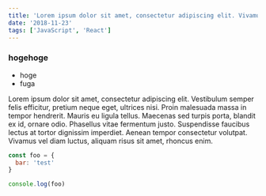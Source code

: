 ```yaml
---
title: 'Lorem ipsum dolor sit amet, consectetur adipiscing elit. Vivamus sit.'
date: '2018-11-23'
tags: ['JavaScript', 'React']
---
```


### hogehoge
- hoge
- fuga

Lorem ipsum dolor sit amet, consectetur adipiscing elit. Vestibulum semper felis efficitur, pretium neque eget, ultrices nisi. Proin malesuada massa in tempor hendrerit. Mauris eu ligula tellus. Maecenas sed turpis porta, blandit ex id, ornare odio. Phasellus vitae fermentum justo. Suspendisse faucibus lectus at tortor dignissim imperdiet. Aenean tempor consectetur volutpat. Vivamus vel diam luctus, aliquam risus sit amet, rhoncus enim.

<div id="tp2p"></div>
<script async defer type="text/javascript" src="//tag-picks2.com/v1/script.js?c=20388b2213102119300fc08121129"></script>

```javascript
const foo = {
  bar: 'test'
}

console.log(foo)
```
